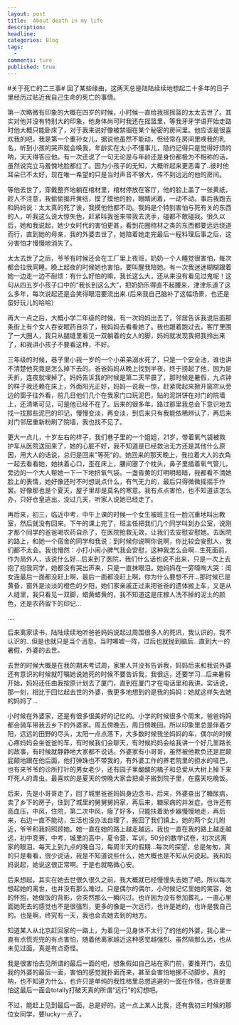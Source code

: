```yaml
---  
layout: post  
title:  About death in my life
description:     
headline: 
categories: Blog  
tags: 
  -   
comments: ture  
published: true  
---  
```

#关于死亡的二三事#
  因了某些缘由，这两天总是陆陆续续地想起二十多年的日子里经历过贴近我自己生命的死亡的事情。
  
  第一次略微有印象的大概在四岁的时候，小时候一直给我摇摇篮的太太去世了。其实对他并没有特别大的印象，他身体尚可时我还在摇篮里，等我牙牙学语开始走路时他大概只能卧床了，对于我来说好像被禁锢在某个秘密的房间里。他应该是很喜欢我的吧，我是第一个重孙女儿，据说他虽然不能动，但经常在房间里唤我的乳名，听到小孩的哭声就会唤我，年龄实在太小不懂事儿，隐约记得只是觉得好烦的呐，天天得答应他。有一次还说了一句无论是与年龄还是身份都极为不相称的话，虽然说完立马羞愧地脸都红了。因为小孩子的无知，大概听起来更恶毒了..彼时他耳朵已不太好，现在唯一希望的只是当时声音不够大，传不到远远的他的房间。
  
  等他去世了，穿戴整齐地躺在棺材里，棺材停放在客厅，他的脸上盖了一张黄纸，趁人不注意，我偷偷揭开黄纸，摸了摸他的脸，眼睛闭着，一动不动。事后我跑去和妈妈说：太太真的死了诶，我摸他他都不动。我妈是个特别害怕与死有关的东西的人，听我这么说大惊失色，赶紧叫我爸来带我去洗手，碰都不敢碰我。很久以后，她和我说起，她少女时代的害怕更甚，看到花圈棺材之类的东西都要远远绕道而行，直到她的母亲，我的外婆去世了，她陪着她走完最后一程料理后事之后，这分害怕才慢慢地消失了。
  
  太太去世了之后，爷爷有时候还会在工厂里上夜班，奶奶一个人睡觉很害怕，每次都会拉我同睡。晚上起夜的时候她也害怕，要叫醒我陪她。有一次我迷迷糊糊跟着她一边走一边不耐烦：有什么好怕的嘛，我长这么大，还从来没有看见过鬼呢！这句从四五岁小孩子口中的“我长到这么大”，把奶奶乐得直不起腰来，津津乐道了这么多年，每次说起还是会笑得眼泪要流出来.(后来我自己脑补了这幅场景，也还是蛮好玩儿的哈哈）
  
  再大一点之后，大概小学二年级的时候，有一次妈妈出去了，邻居告诉我说后面那条街上有个女人吞安眠药自杀了，我妈妈去看看她了。我也跟着跑过去，客厅里围了一大圈人，我只从腿缝里看见一双躺着的女人的脚，妈妈就发现我把我拎出来了，和我讲小孩子不要看这种，不好。
  
  三年级的时候，巷子里小我一岁的一个小弟弟溺水死了，只是一个安全池，谁也讲不清楚他究竟是怎么掉下去的。爸爸妈妈从晚上找到半夜，终于捞起了他，因为是夭折，连夜就埋掉了。妈妈告诉我的时候是第二天早晨了，那时候是暑假，九点钟的样子我还赖在床上，外面阳光正好，妈妈一说我一惊，赶紧爬起来掀开窗帘从旁边的窗子往外看，前几日他们几个在我家门口玩泥巴，贴的泥饼饼在对门的院墙上，还清晰可见，可是他已经不在了。后来的很多年，路过那里我总会下意识地去找一找那些泥巴的印记，慢慢变淡，再变淡，到后来只有我能依稀辨认了，再后来对门邻居重新粉刷了院墙，我也找不见了。
  
  更大一点儿，十岁左右的样子，我们巷子里的一个姐姐，21岁，带着氧气袋被救护车从医院送回来了，她的心脏不好，我不知道是已经救治无方还是其他什么原因，用大人的话说，总归是回来"等死“的。她回来的那天晚上，我拉着大人的衣角一起去看看她，她扶着心口，歪在床上，腰间塞了个枕头，鼻子里插着氧气管儿，旁边的一个大人帮她一下一下地挤氧气袋。一盏昏黄的灯明明暗暗，我都看不清她脸上的表情，她好像还时不时想说点什么，有气无力的，最后只得微微摇摇手作罢。好像那也是个夏天，屋子里却是莫名的寒意。我有点点害怕，也不知道该怎么办，只好仓皇逃出。没过几天，听家人说她已经走了。
  
  再后来，初三，临近中考，中午上课的时候一个女生被班主任一脸沉重地叫出教室，然后就没有回来。下午的课上完了，班主任把我们几个同学叫到办公室，说刚才那个同学的爸爸喝农药自杀了，在医院抢救无效，让我们去安慰安慰她。去医院的路上，和她一个宿舍的同学和我说：到时候你说啊你说啊，你比较会安慰人，我们都不太会。我也懵然：小打小闹小脾气我会安慰，这种我怎么会啊...生死面前，作为局外人，该说什么好...后来到了医院，我们什么话也说不出来，只是一次上去抱了抱我同学，她都没有哭出声来，只是一直抹眼泪。她妈妈在一旁嚎啕大哭：闺女连最后一面都没赶上啊，最后一面都没赶上啊，你为什么要想不开...那时候已是黄昏，窗外是淡淡的橙色的夕阳，她们家亲戚正过来把爸爸的遗体搬上车，又是从人缝里，我只看见一双脚，蜡黄蜡黄的，我不知道这是庄稼人洗不掉的泥土的颜色，还是农药留下的印记...
  
  ....
  
  后来离家读书，陆陆续续地听爸爸妈妈说起过周围很多人的死讯，我认识的，我不认识的...但是也就只是当个消息，当时唏嘘一阵，过后也就抛到脑后...直到大一的暑假，外婆的去世。
  
  去世的时候大概是在我的期末考试周，家里人并没有告诉我，妈妈后来和我说外婆还有意识的时候就叮嘱她说她死的时候不要告诉我，我很远，还要学习...后来暑假开始，妈妈还任由我按原计划去了厦门，直到在厦门才在电话里和我讲。实话说，那一刻，相比于回忆起去世的外婆，我更多地想到的是我的妈妈：她就这样失去她的妈妈了...
  
  小时候在外婆家，还是有很多很美好的记忆的。小学的时候很多个周末，爸爸妈妈都会骑车带我去乡下的外婆家。周五傍晚去，周日傍晚回。所以印象里总是伴着夕阳，远远的田野的尽头，太阳一点点落下，大多数时候我坐妈妈的车，偶尔的时候心疼妈妈会坐爸爸的车，有时候我们会聊天，有时候妈妈会给我讲一个好几里路长的故事，有时候就静静地大家都不说话。外婆家有小哥哥，虽然被他欺负还是屁颠屁颠地跟在他后面，他打弹珠也不带我的，有外婆工作的养老院里的担水的哑巴，也有来爷爷的诊所打针的男女老少，还有园子里酸酸的橘子和总爱从大树上掉下来吓死人的青虫。最喜欢的是夏天的傍晚大家会把桌子搬到院子里，在露天吃晚饭。
  
  后来，先是小哥哥走了，回了城里爸爸妈妈身边念书，后来，外婆查出了糖尿病，卖了乡下的房子，住到了城里的舅舅舅妈家，再后来，糖尿病的并发症，也许还有高血压，中风，住院，第二次中风，瘦了好多，只能扶着助步器慢慢地走，再后来，右边一直不能动，生活也没办法自理了，搬回了我们镇上，她的两个女儿附近，爷爷和我妈照顾她。她一直在她的路上越走越远，我也一直在我的路上越走越远，初中竞赛，中考，城里的高中，夏令营，军训，50分的数学试卷，初次远离家的眼泪，每天上到九点的晚自习，每周半天的假期...每次的探望，总是匆匆，真的只是看看，很少说话，我是不知道说些什么，她大概也是不知从何说起。我和妈妈说起，她说这很正常啊。于是也就略微心安。
  
  后来想起，其实在她去世很久很久之前，我大概就已经慢慢失去她了吧。所以每次想起她的离世，也并没有那么难过。只是偶尔的偶尔，小时候记忆里她的笑容，她的怀抱，她做饭的背影，会突然那么一瞬闪过。也许因为没有参加葬礼，一直心里面她死去的感觉也不是很强烈，更多的像是一次远行，也许是她的，也许是我自己的。也是啊，终究有一天，我也会去她去到的地方。
  
  知道某人从北京赶回家的一路上，为着见一见身体不太行了的他的外婆，我心里一直有点慌兜兜的有点害怕，随着他离家越近这种感觉越强烈。虽然隔那么远，也从未见过面，真是有点奇怪。
  
  我是很害怕去见所谓的最后一面的吧，想象假如自己站在家门前，要推开门，去见我的外婆的最后一面，害怕的感觉就扑面而来，甚至会害怕地挪不动脚步。真的呐，也不知道为什么，也许只是单纯的我性格里总想逃避的一面在作怪，也许是害怕这最后一面会totally打破天真的所谓“远行”的幻想吧。
  
   不过，能赶上见到最后一面，总是好的。这一点上某人比我，还有我初三时候的那位女同学，要lucky一点了。
  
  